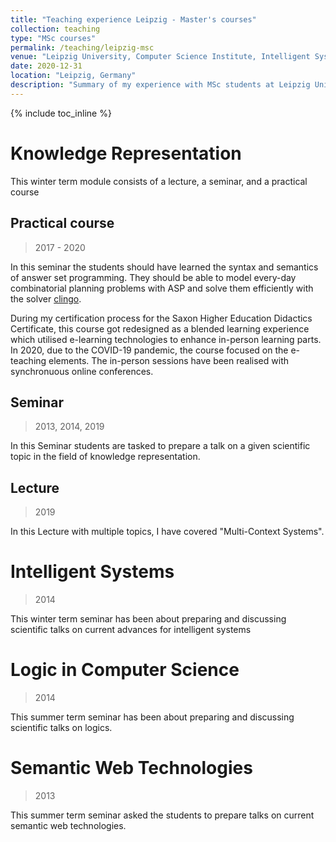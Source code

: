 ```yaml
---
title: "Teaching experience Leipzig - Master's courses"
collection: teaching
type: "MSc courses"
permalink: /teaching/leipzig-msc
venue: "Leipzig University, Computer Science Institute, Intelligent Systems Group"
date: 2020-12-31
location: "Leipzig, Germany"
description: "Summary of my experience with MSc students at Leipzig University"
---
```


{% include toc_inline %}

Knowledge Representation
======
This winter term module consists of a lecture, a seminar, and a practical course

## Practical course
> 2017 - 2020

In this seminar the students should have learned the syntax and semantics of answer set programming.
They should be able to model every-day combinatorial planning problems with ASP and solve them efficiently with the solver [clingo](https://potassco.org/clingo/).

During my certification process for the Saxon Higher Education Didactics Certificate, this course got redesigned as a blended learning experience which utilised e-learning technologies to enhance in-person learning parts.
In 2020, due to the COVID-19 pandemic, the course focused on the e-teaching elements. The in-person sessions have been realised with synchronuous online conferences.

## Seminar
> 2013, 2014, 2019

In this Seminar students are tasked to prepare a talk on a given scientific topic in the field of knowledge representation.

## Lecture
> 2019

In this Lecture with multiple topics, I have covered "Multi-Context Systems".

Intelligent Systems
======
> 2014

This winter term seminar has been about preparing and discussing scientific talks on current advances for intelligent systems

Logic in Computer Science
======
> 2014

This summer term seminar has been about preparing and discussing scientific talks on logics.

# Semantic Web Technologies
> 2013

This summer term seminar asked the students to prepare talks on current semantic web technologies.
